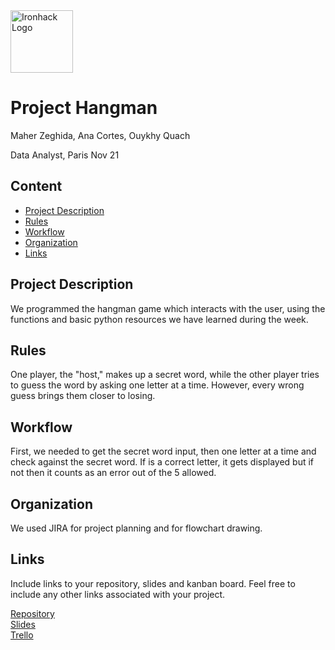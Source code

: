 <img src="https://bit.ly/2VnXWr2" alt="Ironhack Logo" width="100"/>

# Project Hangman
Maher Zeghida, Ana Cortes, Ouykhy Quach

Data Analyst, Paris Nov 21

## Content
- [Project Description](#project-description)
- [Rules](#rules)
- [Workflow](#workflow)
- [Organization](#organization)
- [Links](#links)

## Project Description
We programmed the hangman game which interacts with the user, using the functions and basic python resources we have learned during the week.

## Rules
One player, the "host," makes up a secret word, while the other player tries to guess the word by asking one letter at a time. However, every wrong guess brings them closer to losing.

## Workflow
First, we needed to get the secret word input, then one letter at a time and check against the secret word. If is a correct letter, it gets displayed but if not then it counts as an error out of the 5 allowed.

## Organization
We used JIRA for project planning and for flowchart drawing.

## Links
Include links to your repository, slides and kanban board. Feel free to include any other links associated with your project.

[Repository](https://github.com/)  
[Slides](https://slides.com/)  
[Trello](https://trello.com/en)  
